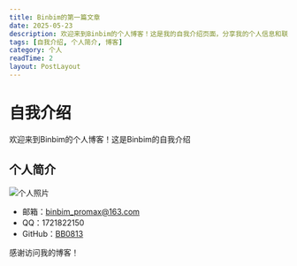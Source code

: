 ```yaml
---
title: Binbim的第一篇文章
date: 2025-05-23
description: 欢迎来到Binbim的个人博客！这是我的自我介绍页面，分享我的个人信息和联系方式。
tags: [自我介绍, 个人简介, 博客]
category: 个人
readTime: 2
layout: PostLayout
---
```


# 自我介绍

欢迎来到Binbim的个人博客！这是Binbim的自我介绍

## 个人简介

![个人照片](/Binbim-Blog/images/1.png)

- 邮箱：binbim_promax@163.com
- QQ：1721822150
- GitHub：[BB0813](https://github.com/BB0813)


感谢访问我的博客！